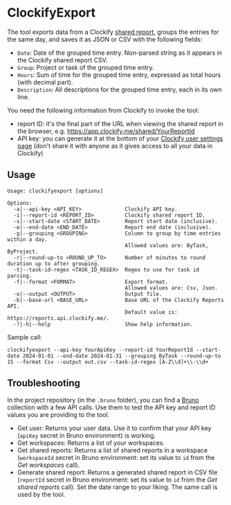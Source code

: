 # ClockifyExport

The tool exports data from a Clockify [shared report](https://clockify.me/help/reports/sharing-reports), groups the entries for the same day, and saves it as JSON or CSV with the following fields:

- `Date`: Date of the grouped time entry. Non-parsed string as it appears in the Clockify shared report CSV.
- `Group`: Project or task of the grouped time entry.
- `Hours`: Sum of time for the grouped time entry, expressed as total hours (with decimal part).
- `Description`: All descriptions for the grouped time entry, each in its own line.

You need the following information from Clockify to invoke the tool:

- report ID: it's the final part of the URL when viewing the shared report in the browser, e.g. https://app.clockify.me/shared/YourReportId
- API key: you can generate it at the bottom of your [Clockify user settings page](https://app.clockify.me/user/settings) (don't share it with anyone as it gives access to all your data in Clockify)

## Usage

```text
Usage: clockifyexport [options]

Options:
  -a|--api-key <API_KEY>              Clockify API key.
  -i|--report-id <REPORT_ID>          Clockify shared report ID.
  -s|--start-date <START_DATE>        Report start date (inclusive).
  -e|--end-date <END_DATE>            Report end date (inclusive).
  -g|--grouping <GROUPING>            Column to group by time entries within a day.
                                      Allowed values are: ByTask, ByProject.
  -r|--round-up-to <ROUND_UP_TO>      Number of minutes to round duration up to after grouping.
  -t|--task-id-regex <TASK_ID_REGEX>  Regex to use for task id parsing.
  -f|--format <FORMAT>                Export format.
                                      Allowed values are: Csv, Json.
  -o|--output <OUTPUT>                Output file.
  -b|--base-url <BASE_URL>            Base URL of the Clockify Reports API.
                                      Default value is: https://reports.api.clockify.me/.
  -?|-h|--help                        Show help information.
```

Sample call:

```shell
clockifyexport --api-key YourApiKey --report-id YourReportId --start-date 2024-01-01 --end-date 2024-01-31 --grouping ByTask --round-up-to 15 --format Csv --output out.csv --task-id-regex [A-Z\\d]+\\-\\d+
```

## Troubleshooting

In the project repository (in the `.bruno` folder), you can find a [Bruno](https://www.usebruno.com/) collection with a few API calls. Use them to test the API key and report ID values you are providing to the tool.

- Get user: Returns your user data. Use it to confirm that your API key (`apiKey` secret in Bruno environment) is working.
- Get workspaces: Returns a list of your workspaces.
- Get shared reports: Returns a list of shared reports in a workspace (`workspaceId` secret in Bruno environment: set its value to `id` from the _Get workspaces_ call).
- Generate shared report: Returns a generated shared report in CSV file (`reportId` secret in Bruno environment: set its value to `id` from the _Get shared reports_ call). Set the date range to your liking. The same call is used by the tool.
